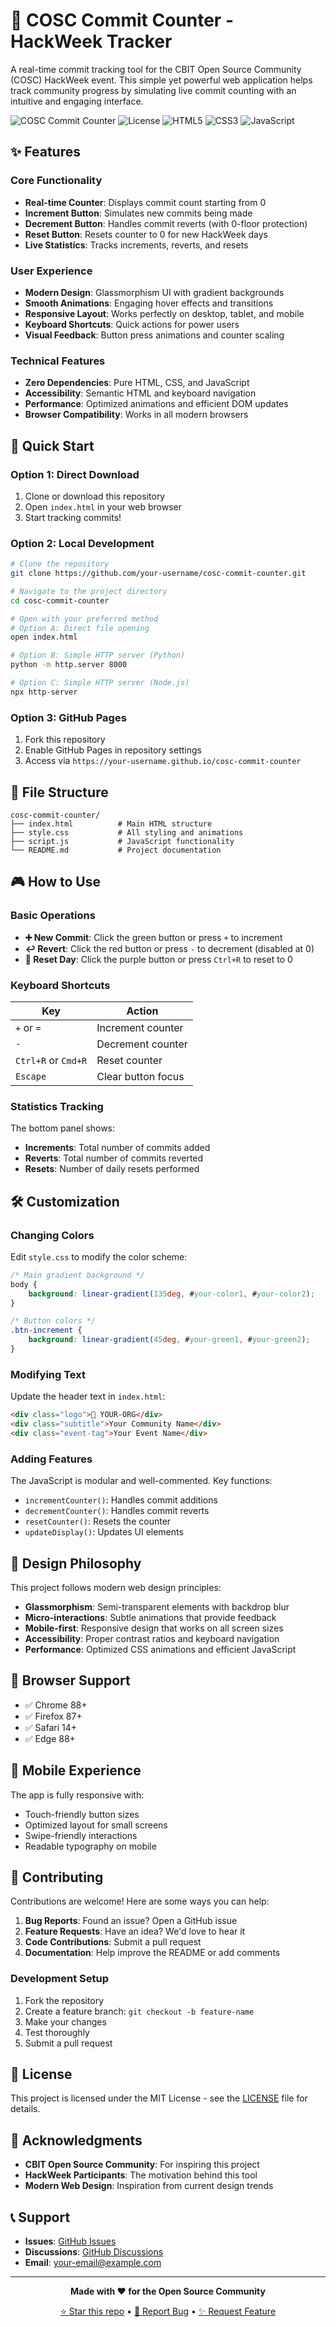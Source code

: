 # 🚀 COSC Commit Counter - HackWeek Tracker

A real-time commit tracking tool for the CBIT Open Source Community (COSC) HackWeek event. This simple yet powerful web application helps track community progress by simulating live commit counting with an intuitive and engaging interface.

![COSC Commit Counter](https://img.shields.io/badge/COSC-Commit%20Counter-blue)
![License](https://img.shields.io/badge/license-MIT-green)
![HTML5](https://img.shields.io/badge/HTML5-E34F26?logo=html5&logoColor=white)
![CSS3](https://img.shields.io/badge/CSS3-1572B6?logo=css3&logoColor=white)
![JavaScript](https://img.shields.io/badge/JavaScript-F7DF1E?logo=javascript&logoColor=black)

## ✨ Features

### Core Functionality
- **Real-time Counter**: Displays commit count starting from 0
- **Increment Button**: Simulates new commits being made
- **Decrement Button**: Handles commit reverts (with 0-floor protection)
- **Reset Button**: Resets counter to 0 for new HackWeek days
- **Live Statistics**: Tracks increments, reverts, and resets

### User Experience
- **Modern Design**: Glassmorphism UI with gradient backgrounds
- **Smooth Animations**: Engaging hover effects and transitions
- **Responsive Layout**: Works perfectly on desktop, tablet, and mobile
- **Keyboard Shortcuts**: Quick actions for power users
- **Visual Feedback**: Button press animations and counter scaling

### Technical Features
- **Zero Dependencies**: Pure HTML, CSS, and JavaScript
- **Accessibility**: Semantic HTML and keyboard navigation
- **Performance**: Optimized animations and efficient DOM updates
- **Browser Compatibility**: Works in all modern browsers

## 🚀 Quick Start

### Option 1: Direct Download
1. Clone or download this repository
2. Open `index.html` in your web browser
3. Start tracking commits!

### Option 2: Local Development
```bash
# Clone the repository
git clone https://github.com/your-username/cosc-commit-counter.git

# Navigate to the project directory
cd cosc-commit-counter

# Open with your preferred method
# Option A: Direct file opening
open index.html

# Option B: Simple HTTP server (Python)
python -m http.server 8000

# Option C: Simple HTTP server (Node.js)
npx http-server
```

### Option 3: GitHub Pages
1. Fork this repository
2. Enable GitHub Pages in repository settings
3. Access via `https://your-username.github.io/cosc-commit-counter`

## 📁 File Structure

```
cosc-commit-counter/
├── index.html          # Main HTML structure
├── style.css           # All styling and animations
├── script.js           # JavaScript functionality
└── README.md           # Project documentation
```

## 🎮 How to Use

### Basic Operations
- **➕ New Commit**: Click the green button or press `+` to increment
- **↩️ Revert**: Click the red button or press `-` to decrement (disabled at 0)
- **🔄 Reset Day**: Click the purple button or press `Ctrl+R` to reset to 0

### Keyboard Shortcuts
| Key | Action |
|-----|--------|
| `+` or `=` | Increment counter |
| `-` | Decrement counter |
| `Ctrl+R` or `Cmd+R` | Reset counter |
| `Escape` | Clear button focus |

### Statistics Tracking
The bottom panel shows:
- **Increments**: Total number of commits added
- **Reverts**: Total number of commits reverted
- **Resets**: Number of daily resets performed

## 🛠️ Customization

### Changing Colors
Edit `style.css` to modify the color scheme:
```css
/* Main gradient background */
body {
    background: linear-gradient(135deg, #your-color1, #your-color2);
}

/* Button colors */
.btn-increment {
    background: linear-gradient(45deg, #your-green1, #your-green2);
}
```

### Modifying Text
Update the header text in `index.html`:
```html
<div class="logo">🚀 YOUR-ORG</div>
<div class="subtitle">Your Community Name</div>
<div class="event-tag">Your Event Name</div>
```

### Adding Features
The JavaScript is modular and well-commented. Key functions:
- `incrementCounter()`: Handles commit additions
- `decrementCounter()`: Handles commit reverts
- `resetCounter()`: Resets the counter
- `updateDisplay()`: Updates UI elements

## 🎨 Design Philosophy

This project follows modern web design principles:

- **Glassmorphism**: Semi-transparent elements with backdrop blur
- **Micro-interactions**: Subtle animations that provide feedback
- **Mobile-first**: Responsive design that works on all screen sizes
- **Accessibility**: Proper contrast ratios and keyboard navigation
- **Performance**: Optimized CSS animations and efficient JavaScript

## 🔧 Browser Support

- ✅ Chrome 88+
- ✅ Firefox 87+
- ✅ Safari 14+
- ✅ Edge 88+

## 📱 Mobile Experience

The app is fully responsive with:
- Touch-friendly button sizes
- Optimized layout for small screens
- Swipe-friendly interactions
- Readable typography on mobile

## 🤝 Contributing

Contributions are welcome! Here are some ways you can help:

1. **Bug Reports**: Found an issue? Open a GitHub issue
2. **Feature Requests**: Have an idea? We'd love to hear it
3. **Code Contributions**: Submit a pull request
4. **Documentation**: Help improve the README or add comments

### Development Setup
1. Fork the repository
2. Create a feature branch: `git checkout -b feature-name`
3. Make your changes
4. Test thoroughly
5. Submit a pull request

## 📄 License

This project is licensed under the MIT License - see the [LICENSE](LICENSE) file for details.

## 🙏 Acknowledgments

- **CBIT Open Source Community**: For inspiring this project
- **HackWeek Participants**: The motivation behind this tool
- **Modern Web Design**: Inspiration from current design trends

## 📞 Support

- **Issues**: [GitHub Issues](https://github.com/your-username/cosc-commit-counter/issues)
- **Discussions**: [GitHub Discussions](https://github.com/your-username/cosc-commit-counter/discussions)
- **Email**: your-email@example.com

---

<div align="center">

**Made with ❤️ for the Open Source Community**

[⭐ Star this repo](https://github.com/your-username/cosc-commit-counter) • [🐛 Report Bug](https://github.com/your-username/cosc-commit-counter/issues) • [✨ Request Feature](https://github.com/your-username/cosc-commit-counter/issues)

</div>
